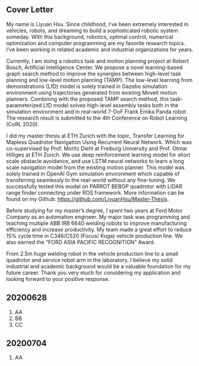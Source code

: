 ## Cover Letter
My name is Liyuan Hsu. Since childhood, I’ve been extremely interested in vehicles, robots, and dreaming to build a sophisticated robotic system someday. With this background, robotics, optimal control, numerical optimization and computer programming are my favorite research topics. I’ve been working in related academic and industrial organizations for years.

Currently, I am doing a robotics task and motion planning project at Robert Bosch, Artificial Intelligence Center. We propose a novel learning-based graph search method to improve the synergies between high-level task planning and low-level motion planning (TAMP). The low-level learning from demonstrations (LfD) model is solely trained in Gazebo simulation environment using trajectories generated from existing Moveit motion planners. Combining with the proposed TAMP search method, this task-parameterized LfD model solves high-level assembly tasks both in the simulation environment and in real-world 7-DoF Frank Emika Panda robot. The research result is submitted to the 4th Conference on Robot Learning (CoRL 2020).

I did my master thesis at ETH Zurich with the topic, Transfer Learning for Mapless Quadrotor Navigation Using Recurrent Neural Network. Which was co-supervised by Prof. Moritz Diehl at Freiburg University and Prof. Otmar Hilliges at ETH Zurich. We use deep reinforcement learning model for short scale obstacle avoidance, and use LSTM neural networks to learn a long scale navigation model from the existing motion planner. This model was solely trained in OpenAI Gym simulation environment which capable of transferring seamlessly to the real-world without any fine-tuning. We successfully tested this model on PARROT BEBOP quadrotor with LIDAR range finder connecting under ROS framework. More information can be found on my Github: https://github.com/LiyuanHsu/Master-Thesis.

Before studying for my master’s degree, I spent two years at Ford Motor Company as an
automation engineer. My major task was programming and teaching multiple ABB IRB 6640 welding robots to improve manufacturing efficiency and increase productivity. My team made a great effort to reduce 15% cycle time in C346/C520 (Focus/ Kuga) vehicle production line. We also earned the “FORD ASIA PACIFIC RECOGNITION” Award.

From 2.5m huge welding robot in the vehicle production line to a small quadrotor and service robot arm in the laboratory, I believe my solid industrial and academic background would be a valuable foundation for my future career. Thank you very much for considering my application and looking forward to your positive response.

## 20200628
1. AA
2. BB
3. CC

## 20200704
1. AA
